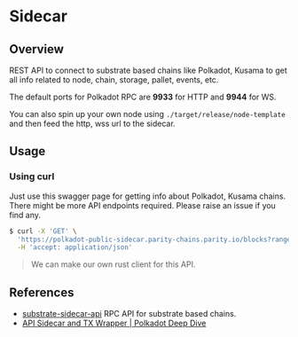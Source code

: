# Sidecar

## Overview

REST API to connect to substrate based chains like Polkadot, Kusama to get all info related to node, chain, storage, pallet, events, etc.

The default ports for Polkadot RPC are **9933** for HTTP and **9944** for WS.

You can also spin up your own node using `./target/release/node-template` and then feed the http, wss url to the sidecar.

## Usage

### Using curl

Just use this swagger page for getting info about Polkadot, Kusama chains. There might be more API endpoints required. Please raise an issue if you find any.

```sh
$ curl -X 'GET' \
  'https://polkadot-public-sidecar.parity-chains.parity.io/blocks?range=0-10&eventDocs=false&extrinsicDocs=false' \
  -H 'accept: application/json'
```

> We can make our own rust client for this API.

## References

- [substrate-sidecar-api](https://paritytech.github.io/substrate-api-sidecar/dist/) RPC API for substrate based chains.
- [API Sidecar and TX Wrapper | Polkadot Deep Dive](https://www.youtube.com/watch?v=8oqZhdl7C1o)
